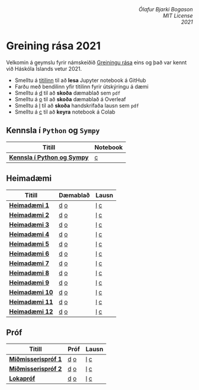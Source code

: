 <div align="right" style="text-align:right"><i>Ólafur Bjarki Bogason<br>MIT License<br>2021</i></div>

# Greining rása 2021

Velkomin á geymslu fyrir námskeiðið [Greiningu rása](https://ugla.hi.is/kennsluskra/index.php?tab=nam&chapter=namskeid&id=08310120210) eins og það var kennt við Háskóla Íslands vetur 2021.


* Smelltu á [titilinn](https://github.com/) til að **lesa** Jupyter notebook á GitHub
* Farðu með bendilinn yfir titilinn fyrir útskýringu á dæmi
* Smelltu á <a href="pdf">d</a> til að **skoða** dæmablað sem `pdf`
* Smelltu á [o](https://overleaf.com/) til að **skoða** dæmablað á Overleaf
* Smelltu á <a href="pdf/lausnir">l</a> til að **skoða** handskrifaða lausn sem `pdf`
* Smelltu á [c](https://colab.research.google.com) til að **keyra** notebook á Colab

## Kennsla í `Python` og `Sympy`
|Titill|Notebook|
|---|---|
|<b><a href="ipynb/sympy.ipynb" title="Python og Sympy sýnikennsla">Kennsla í Python og Sympy</a></b>| [c](https://colab.research.google.com/github/multivac61/raf201g/blob/main/ipynb/sympy.ipynb)|

## Heimadæmi

|Titill|Dæmablað|Lausn|
|---|---|---|
|<b><a href="ipynb/hd1.ipynb" title="Undirstöðuatriði, hleðsla, straumur, spenna, fastar viðmiðunarstefnur, lögmál Kirchoff">Heimadæmi 1</a></b>|[d](pdf/hd1.pdf) [o](https://www.overleaf.com/read/cbfvnwqxytdc)| [l](pdf/lausnir/hd1.pdf) [c](https://colab.research.google.com/github/multivac61/raf201g/blob/main/ipynb/hd1.ipynb)|
|<b><a href="ipynb/hd2.ipynb" title="Hnútpunktagreining, MNA">Heimadæmi 2</a></b>|[d](pdf/hd2.pdf) [o](https://www.overleaf.com/read/xxbjynwqvrtb)| [l](pdf/lausnir/hd2.pdf) [c](https://colab.research.google.com/github/multivac61/raf201g/blob/main/ipynb/hd2.ipynb)|
|<b><a href="ipynb/hd3.ipynb" title="Aðgerðarmagnarar">Heimadæmi 3</a></b>|[d](pdf/hd3.pdf) [o](https://www.overleaf.com/read/tmqwcwgqwwfv)| [l](pdf/lausnir/hd3.pdf) [c](https://colab.research.google.com/github/multivac61/raf201g/blob/main/ipynb/hd3.ipynb)|
|<b><a href="ipynb/hd4.ipynb" title="Thévenin og Norton jafngildisrásir">Heimadæmi 4</a></b>|[d](pdf/hd4.pdf) [o](https://www.overleaf.com/read/kyypcgwnhpcb)| [l](pdf/lausnir/hd4.pdf) [c](https://colab.research.google.com/github/multivac61/raf201g/blob/main/ipynb/hd4.ipynb)|
|<b><a href="ipynb/hd5.ipynb" title="Hnútpunktagreining áframhald">Heimadæmi 5</a></b>|[d](pdf/hd5.pdf) [o](https://www.overleaf.com/read/pvhbnhkbkxmb)| [l](pdf/lausnir/hd5.pdf) [c](https://colab.research.google.com/github/multivac61/raf201g/blob/main/ipynb/hd5.ipynb)|
|<b><a href="ipynb/hd6.ipynb" title="Merki og orkugeymandi rásaeiningar">Heimadæmi 6</a></b>|[d](pdf/hd6.pdf) [o](https://www.overleaf.com/read/xkthkntcpkrs)| [l](pdf/lausnir/hd6.pdf) [c](https://colab.research.google.com/github/multivac61/raf201g/blob/main/ipynb/hd6.ipynb)| 
|<b><a href="ipynb/hd7.ipynb" title="Kúplaðar spólur og spennar">Heimadæmi 7</a></b>|[d](pdf/hd7.pdf) [o](https://www.overleaf.com/read/znmpbpsqbrvb)| [l](pdf/lausnir/hd7.pdf) [c](https://colab.research.google.com/github/multivac61/raf201g/blob/main/ipynb/hd7.ipynb)| 
|<b><a href="ipynb/hd8.ipynb" title="Orkugeymandi rásaeiningar og kerfisjöfnur">Heimadæmi 8</a></b>|[d](pdf/hd8.pdf) [o](https://www.overleaf.com/read/kdgjsycxynps)| [l](pdf/lausnir/hd8.pdf) [c](https://colab.research.google.com/github/multivac61/raf201g/blob/main/ipynb/hd8.ipynb)| 
|<b><a href="ipynb/hd9.ipynb" title="Yfirfærsluföll">Heimadæmi 9</a></b>|[d](pdf/hd9.pdf) [o](https://www.overleaf.com/read/tdnqhzcqkqtc)| [l](pdf/lausnir/hd9.pdf) [c](https://colab.research.google.com/github/multivac61/raf201g/blob/main/ipynb/hd9.ipynb)| 
|<b><a href="ipynb/hd10.ipynb" title="Fyrstu gráðu rásir">Heimadæmi 10</a></b>|[d](pdf/hd10.pdf) [o](https://www.overleaf.com/read/zyjzsdpfwtpj)| [l](pdf/lausnir/hd10.pdf) [c](https://colab.research.google.com/github/multivac61/raf201g/blob/main/ipynb/hd10.ipynb)| 
|<b><a href="ipynb/hd11.ipynb" title="Annarar gráðu rásir">Heimadæmi 11</a></b>|[d](pdf/hd11.pdf) [o](https://www.overleaf.com/read/qtfcbcvqvnjj)| [l](pdf/lausnir/hd11.pdf) [c](https://colab.research.google.com/github/multivac61/raf201g/blob/main/ipynb/hd11.ipynb)| 
|<b><a href="ipynb/hd12.ipynb" title="Þrep- og impúlssvörun. Tvinntölur og vísar">Heimadæmi 12</a></b>|[d](pdf/hd12.pdf) [o](https://www.overleaf.com/read/gkfgdxvmrwpy)| [l](pdf/lausnir/hd12.pdf) [c](https://colab.research.google.com/github/multivac61/raf201g/blob/main/ipynb/hd12.ipynb)| 

## Próf

|Titill|Próf|Lausn|
|---|---|---|
|<b><a href="ipynb/mp1.ipynb" title="Prófað úr efni fyrstu fimm heimadæma">Miðmisserispróf 1</a></b>|[d](pdf/mp1.pdf) [o](https://www.overleaf.com/read/cqhhtzbsjfqn)| [l](pdf/lausnir/mp1.pdf) [c](https://colab.research.google.com/github/multivac61/raf201g/blob/main/ipynb/mp1.ipynb)|
|<b><a href="ipynb/mp2.ipynb" title="Kerfisjöfnur og lausnir á 1-2. gráðu rásum">Miðmisserispróf 2</a></b>|[d](pdf/mp2.pdf) [o](https://www.overleaf.com/read/txmymgszgwxc)| [l](pdf/lausnir/mp2.pdf) [c](https://colab.research.google.com/github/multivac61/raf201g/blob/main/ipynb/mp2.ipynb)|
|<b><a href="ipynb/lp.ipynb" title="Allt efni áfangans">Lokapróf</a></b>|[d](pdf/lp.pdf) [o](https://www.overleaf.com/read/wdbktstsyqwk)| [l](pdf/lausnir/lp.pdf) [c](https://colab.research.google.com/github/multivac61/raf201g/blob/main/ipynb/lp.ipynb)|
